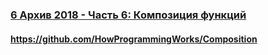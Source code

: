 ### [6 Архив 2018 - Часть 6: Композиция функций](https://www.youtube.com/watch?v=0ldgoRKoTuo)

#### https://github.com/HowProgrammingWorks/Composition

